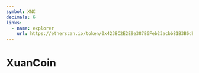 ```yaml
---
symbol: XNC
decimals: 6
links:
  - name: explorer
    url: https://etherscan.io/token/0x4238C2E2E9e387B6Feb23acbb81B3B6dEa648B8d
---
```


# XuanCoin
